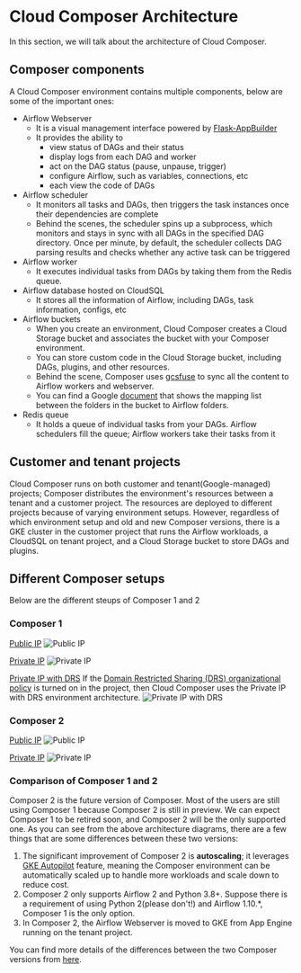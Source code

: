 # Cloud Composer Architecture
In this section, we will talk about the architecture of Cloud Composer.

## Composer components
A Cloud Composer environment contains multiple components, below are some of the important ones:
- Airflow Webserver
  -  It is a visual management interface powered by [Flask-AppBuilder](https://flask-appbuilder.readthedocs.io/)
  -  It provides the ability to
     -  view status of DAGs and their status
     -  display logs from each DAG and worker
     -  act on the DAG status (pause, unpause, trigger)
     -  configure Airflow, such as variables, connections, etc
     -  each view the code of DAGs
- Airflow scheduler
  - It monitors all tasks and DAGs, then triggers the task instances once their dependencies are complete
  - Behind the scenes, the scheduler spins up a subprocess, which monitors and stays in sync with all DAGs in the specified DAG directory. Once per minute, by default, the scheduler collects DAG parsing results and checks whether any active task can be triggered
- Airflow worker
  - It executes individual tasks from DAGs by taking them from the Redis queue.
- Airflow database hosted on CloudSQL
  - It stores all the information of Airflow, including DAGs, task information, configs, etc
- Airflow buckets
  - When you create an environment, Cloud Composer creates a Cloud Storage bucket and associates the bucket with your Composer environment.
  - You can store custom code in the Cloud Storage bucket, including DAGs, plugins, and other resources.
  - Behind the scene, Composer uses [gcsfuse](https://github.com/GoogleCloudPlatform/gcsfuse) to sync all the content to Airflow workers and webserver.
  - You can find a Google [document](https://cloud.google.com/composer/docs/concepts/cloud-storage#folders_in_the_bucket) that shows the mapping list between the folders in the bucket to Airflow folders.
- Redis queue
  - It holds a queue of individual tasks from your DAGs. Airflow schedulers fill the queue; Airflow workers take their tasks from it

## Customer and tenant projects
Cloud Composer runs on both customer and tenant(Google-managed) projects; Composer distributes the environment's resources between a tenant and a customer project. The resources are deployed to different projects because of varying environment setups.
However, regardless of which environment setup and old and new Composer versions, there is a GKE cluster in the customer project that runs the Airflow workloads, a CloudSQL on tenant project, and a Cloud Storage bucket to store DAGs and plugins.

## Different Composer setups
Below are the different steups of Composer 1 and 2

### Composer 1
[Public IP](https://cloud.google.com/composer/docs/concepts/architecture#public-ip)
![Public IP](https://cloud.google.com/composer/docs/images/composer-1-public-ip-architecture.svg)

[Private IP](https://cloud.google.com/composer/docs/concepts/architecture#private-ip)
![Private IP](https://cloud.google.com/composer/docs/images/composer-1-private-ip-architecture.svg)

[Private IP with DRS](https://cloud.google.com/composer/docs/concepts/architecture#private-ip-drs)
If the [Domain Restricted Sharing (DRS) organizational policy](https://cloud.google.com/resource-manager/docs/organization-policy/org-policy-constraints) is turned on in the project, then Cloud Composer uses the Private IP with DRS environment architecture.
![Private IP with DRS](https://cloud.google.com/composer/docs/images/composer-1-private-ip-drs-architecture.svg)

### Composer 2
[Public IP](https://cloud.google.com/composer/docs/composer-2/environment-architecture#public-ip)
![Public IP](https://cloud.google.com/composer/docs/images/composer-2-public-ip-architecture.svg)

[Private IP](https://cloud.google.com/composer/docs/composer-2/environment-architecture#private-ip)
![Private IP](https://cloud.google.com/composer/docs/images/composer-2-private-ip-architecture.svg)

### Comparison of Composer 1 and 2
Composer 2 is the future version of Composer. Most of the users are still using Composer 1 because Composer 2 is still in preview. We can expect Composer 1 to be retired soon, and Composer 2 will be the only supported one.
As you can see from the above architecture diagrams, there are a few things that are some differences between these two versions:

1. The significant improvement of Composer 2 is **autoscaling**; it leverages [GKE Autopilot](https://cloud.google.com/kubernetes-engine/docs/concepts/autopilot-overview) feature, meaning the Composer environment can be automatically scaled up to handle more workloads and scale down to reduce cost.
2. Composer 2 only supports Airflow 2 and Python 3.8+. Suppose there is a requirement of using Python 2(please don't!) and Airflow 1.10.*, Composer 1 is the only option.
3. In Composer 2, the Airflow Webserver is moved to GKE from App Engine running on the tenant project.

You can find more details of the differences between the two Composer versions from [here](https://cloud.google.com/composer/docs/composer-2/composer-versioning-overview#major-versions).
